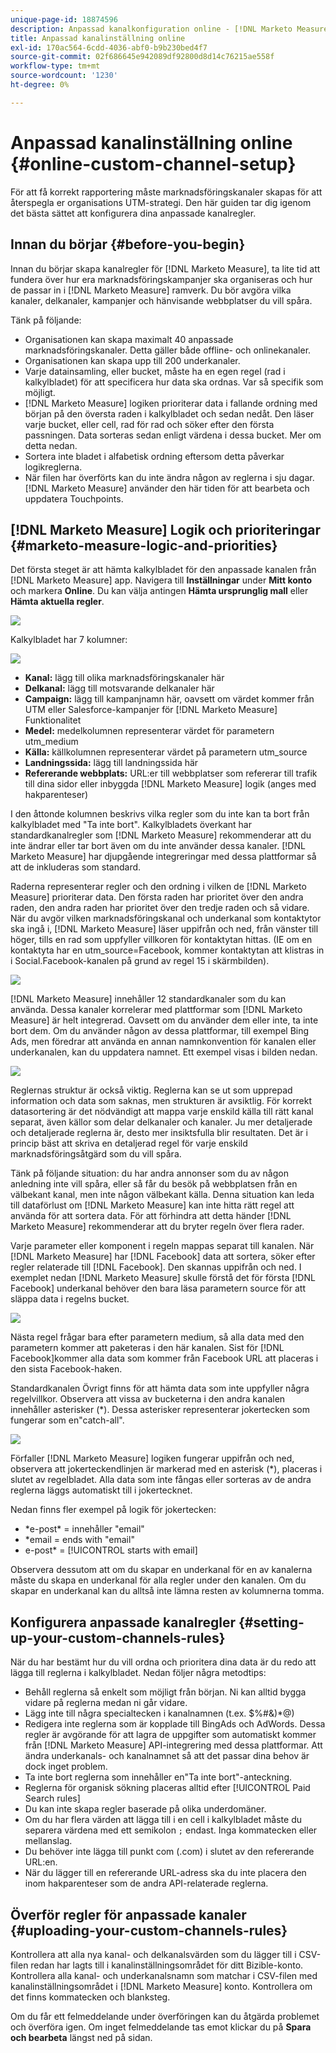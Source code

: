 ```yaml
---
unique-page-id: 18874596
description: Anpassad kanalkonfiguration online - [!DNL Marketo Measure] - Produktdokumentation
title: Anpassad kanalinställning online
exl-id: 170ac564-6cdd-4036-abf0-b9b230bed4f7
source-git-commit: 02f686645e942089df92800d8d14c76215ae558f
workflow-type: tm+mt
source-wordcount: '1230'
ht-degree: 0%

---
```


# Anpassad kanalinställning online {#online-custom-channel-setup}

För att få korrekt rapportering måste marknadsföringskanaler skapas för att återspegla er organisations UTM-strategi. Den här guiden tar dig igenom det bästa sättet att konfigurera dina anpassade kanalregler.

## Innan du börjar {#before-you-begin}

Innan du börjar skapa kanalregler för [!DNL Marketo Measure], ta lite tid att fundera över hur era marknadsföringskampanjer ska organiseras och hur de passar in i [!DNL Marketo Measure] ramverk. Du bör avgöra vilka kanaler, delkanaler, kampanjer och hänvisande webbplatser du vill spåra.

Tänk på följande:

* Organisationen kan skapa maximalt 40 anpassade marknadsföringskanaler. Detta gäller både offline- och onlinekanaler.
* Organisationen kan skapa upp till 200 underkanaler.
* Varje datainsamling, eller bucket, måste ha en egen regel (rad i kalkylbladet) för att specificera hur data ska ordnas. Var så specifik som möjligt.
* [!DNL Marketo Measure] logiken prioriterar data i fallande ordning med början på den översta raden i kalkylbladet och sedan nedåt. Den läser varje bucket, eller cell, rad för rad och söker efter den första passningen. Data sorteras sedan enligt värdena i dessa bucket. Mer om detta nedan.
* Sortera inte bladet i alfabetisk ordning eftersom detta påverkar logikreglerna.
* När filen har överförts kan du inte ändra någon av reglerna i sju dagar. [!DNL Marketo Measure] använder den här tiden för att bearbeta och uppdatera Touchpoints.

## [!DNL Marketo Measure] Logik och prioriteringar {#marketo-measure-logic-and-priorities}

Det första steget är att hämta kalkylbladet för den anpassade kanalen från [!DNL Marketo Measure] app. Navigera till **Inställningar** under **Mitt konto** och markera **Online**. Du kan välja antingen **Hämta ursprunglig mall** eller **Hämta aktuella regler**.

![](assets/1.png)

Kalkylbladet har 7 kolumner:

![](assets/2.png)

* **Kanal:** lägg till olika marknadsföringskanaler här
* **Delkanal:** lägg till motsvarande delkanaler här
* **Campaign:** lägg till kampanjnamn här, oavsett om värdet kommer från UTM eller Salesforce-kampanjer för [!DNL Marketo Measure] Funktionalitet
* **Medel:** medelkolumnen representerar värdet för parametern utm_medium
* **Källa:** källkolumnen representerar värdet på parametern utm_source
* **Landningssida:** lägg till landningssida här
* **Refererande webbplats:** URL:er till webbplatser som refererar till trafik till dina sidor eller inbyggda [!DNL Marketo Measure] logik (anges med hakparenteser)

I den åttonde kolumnen beskrivs vilka regler som du inte kan ta bort från kalkylbladet med &quot;Ta inte bort&quot;. Kalkylbladets överkant har standardkanalregler som [!DNL Marketo Measure] rekommenderar att du inte ändrar eller tar bort även om du inte använder dessa kanaler. [!DNL Marketo Measure] har djupgående integreringar med dessa plattformar så att de inkluderas som standard.

Raderna representerar regler och den ordning i vilken de [!DNL Marketo Measure] prioriterar data. Den första raden har prioritet över den andra raden, den andra raden har prioritet över den tredje raden och så vidare. När du avgör vilken marknadsföringskanal och underkanal som kontaktytor ska ingå i, [!DNL Marketo Measure] läser uppifrån och ned, från vänster till höger, tills en rad som uppfyller villkoren för kontaktytan hittas. (IE om en kontaktyta har en utm_source=Facebook, kommer kontaktytan att klistras in i Social.Facebook-kanalen på grund av regel 15 i skärmbilden).

![](assets/3.png)

[!DNL Marketo Measure] innehåller 12 standardkanaler som du kan använda. Dessa kanaler korrelerar med plattformar som [!DNL Marketo Measure] är helt integrerad. Oavsett om du använder dem eller inte, ta inte bort dem. Om du använder någon av dessa plattformar, till exempel Bing Ads, men föredrar att använda en annan namnkonvention för kanalen eller underkanalen, kan du uppdatera namnet. Ett exempel visas i bilden nedan.

![](assets/4.png)

Reglernas struktur är också viktig. Reglerna kan se ut som upprepad information och data som saknas, men strukturen är avsiktlig. För korrekt datasortering är det nödvändigt att mappa varje enskild källa till rätt kanal separat, även källor som delar delkanaler och kanaler. Ju mer detaljerade och detaljerade reglerna är, desto mer insiktsfulla blir resultaten. Det är i princip bäst att skriva en detaljerad regel för varje enskild marknadsföringsåtgärd som du vill spåra.

Tänk på följande situation: du har andra annonser som du av någon anledning inte vill spåra, eller så får du besök på webbplatsen från en välbekant kanal, men inte någon välbekant källa. Denna situation kan leda till dataförlust om [!DNL Marketo Measure] kan inte hitta rätt regel att använda för att sortera data. För att förhindra att detta händer [!DNL Marketo Measure] rekommenderar att du bryter regeln över flera rader.

Varje parameter eller komponent i regeln mappas separat till kanalen. När [!DNL Marketo Measure] har [!DNL Facebook] data att sortera, söker efter regler relaterade till [!DNL Facebook]. Den skannas uppifrån och ned. I exemplet nedan [!DNL Marketo Measure] skulle förstå det för första [!DNL Facebook] underkanal behöver den bara läsa parametern source för att släppa data i regelns bucket.

![](assets/5.png)

Nästa regel frågar bara efter parametern medium, så alla data med den parametern kommer att paketeras i den här kanalen. Sist för [!DNL Facebook]kommer alla data som kommer från Facebook URL att placeras i den sista Facebook-haken.

Standardkanalen Övrigt finns för att hämta data som inte uppfyller några regelvillkor. Observera att vissa av bucketerna i den andra kanalen innehåller asterisker (&#42;). Dessa asterisker representerar jokertecken som fungerar som en&quot;catch-all&quot;.

![](assets/6.png)

Förfaller [!DNL Marketo Measure] logiken fungerar uppifrån och ned, observera att jokerteckendlinjen är markerad med en asterisk (&#42;), placeras i slutet av regelbladet. Alla data som inte fångas eller sorteras av de andra reglerna läggs automatiskt till i jokertecknet.

Nedan finns fler exempel på logik för jokertecken:

* &#42;e-post&#42; = innehåller &quot;email&quot;
* &#42;email = ends with &quot;email&quot;
* e-post&#42; = [!UICONTROL starts with email]

Observera dessutom att om du skapar en underkanal för en av kanalerna måste du skapa en underkanal för alla regler under den kanalen. Om du skapar en underkanal kan du alltså inte lämna resten av kolumnerna tomma.

## Konfigurera anpassade kanalregler {#setting-up-your-custom-channels-rules}

När du har bestämt hur du vill ordna och prioritera dina data är du redo att lägga till reglerna i kalkylbladet. Nedan följer några metodtips:

* Behåll reglerna så enkelt som möjligt från början. Ni kan alltid bygga vidare på reglerna medan ni går vidare.
* Lägg inte till några specialtecken i kanalnamnen (t.ex. $%#&amp;)&#42;@)
* Redigera inte reglerna som är kopplade till BingAds och AdWords. Dessa regler är avgörande för att lagra de uppgifter som automatiskt kommer från [!DNL Marketo Measure] API-integrering med dessa plattformar. Att ändra underkanals- och kanalnamnet så att det passar dina behov är dock inget problem.
* Ta inte bort reglerna som innehåller en&quot;Ta inte bort&quot;-anteckning.
* Reglerna för organisk sökning placeras alltid efter [!UICONTROL Paid Search rules]
* Du kan inte skapa regler baserade på olika underdomäner.
* Om du har flera värden att lägga till i en cell i kalkylbladet måste du separera värdena med ett semikolon `;` endast. Inga kommatecken eller mellanslag.
* Du behöver inte lägga till punkt com (.com) i slutet av den refererande URL:en.
* När du lägger till en refererande URL-adress ska du inte placera den inom hakparenteser som de andra API-relaterade reglerna.

## Överför regler för anpassade kanaler {#uploading-your-custom-channels-rules}

Kontrollera att alla nya kanal- och delkanalsvärden som du lägger till i CSV-filen redan har lagts till i kanalinställningsområdet för ditt Bizible-konto. Kontrollera alla kanal- och underkanalsnamn som matchar i CSV-filen med kanalinställningsområdet i [!DNL Marketo Measure] konto. Kontrollera om det finns kommatecken och blanksteg.

Om du får ett felmeddelande under överföringen kan du åtgärda problemet och överföra igen. Om inget felmeddelande tas emot klickar du på **Spara och bearbeta** längst ned på sidan.

